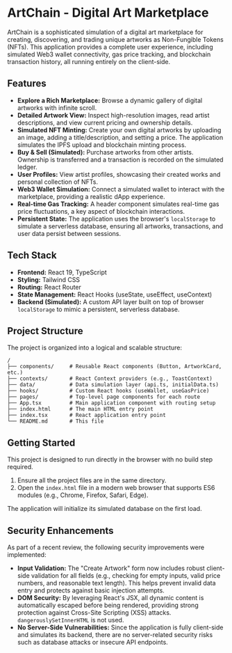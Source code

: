 # ArtChain - Digital Art Marketplace

ArtChain is a sophisticated simulation of a digital art marketplace for creating, discovering, and trading unique artworks as Non-Fungible Tokens (NFTs). This application provides a complete user experience, including simulated Web3 wallet connectivity, gas price tracking, and blockchain transaction history, all running entirely on the client-side.

## Features

-   **Explore a Rich Marketplace:** Browse a dynamic gallery of digital artworks with infinite scroll.
-   **Detailed Artwork View:** Inspect high-resolution images, read artist descriptions, and view current pricing and ownership details.
-   **Simulated NFT Minting:** Create your own digital artworks by uploading an image, adding a title/description, and setting a price. The application simulates the IPFS upload and blockchain minting process.
-   **Buy & Sell (Simulated):** Purchase artworks from other artists. Ownership is transferred and a transaction is recorded on the simulated ledger.
-   **User Profiles:** View artist profiles, showcasing their created works and personal collection of NFTs.
-   **Web3 Wallet Simulation:** Connect a simulated wallet to interact with the marketplace, providing a realistic dApp experience.
-   **Real-time Gas Tracking:** A header component simulates real-time gas price fluctuations, a key aspect of blockchain interactions.
-   **Persistent State:** The application uses the browser's `localStorage` to simulate a serverless database, ensuring all artworks, transactions, and user data persist between sessions.

## Tech Stack

-   **Frontend:** React 19, TypeScript
-   **Styling:** Tailwind CSS
-   **Routing:** React Router
-   **State Management:** React Hooks (useState, useEffect, useContext)
-   **Backend (Simulated):** A custom API layer built on top of browser `localStorage` to mimic a persistent, serverless database.

## Project Structure

The project is organized into a logical and scalable structure:

```
/
├── components/     # Reusable React components (Button, ArtworkCard, etc.)
├── contexts/       # React Context providers (e.g., ToastContext)
├── data/           # Data simulation layer (api.ts, initialData.ts)
├── hooks/          # Custom React hooks (useWallet, useGasPrice)
├── pages/          # Top-level page components for each route
├── App.tsx         # Main application component with routing setup
├── index.html      # The main HTML entry point
├── index.tsx       # React application entry point
└── README.md       # This file
```

## Getting Started

This project is designed to run directly in the browser with no build step required.

1.  Ensure all the project files are in the same directory.
2.  Open the `index.html` file in a modern web browser that supports ES6 modules (e.g., Chrome, Firefox, Safari, Edge).

The application will initialize its simulated database on the first load.

## Security Enhancements

As part of a recent review, the following security improvements were implemented:

-   **Input Validation:** The "Create Artwork" form now includes robust client-side validation for all fields (e.g., checking for empty inputs, valid price numbers, and reasonable text length). This helps prevent invalid data entry and protects against basic injection attempts.
-   **DOM Security:** By leveraging React's JSX, all dynamic content is automatically escaped before being rendered, providing strong protection against Cross-Site Scripting (XSS) attacks. `dangerouslySetInnerHTML` is not used.
-   **No Server-Side Vulnerabilities:** Since the application is fully client-side and simulates its backend, there are no server-related security risks such as database attacks or insecure API endpoints.
